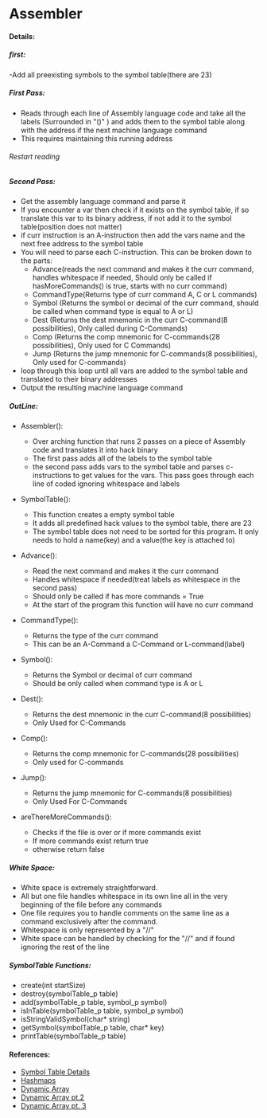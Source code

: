# Assembler

#### Details:

##### first:
-Add all preexisting symbols to the symbol table(there are 23)

##### First Pass:
- Reads through each line of Assembly language code and take all the labels (Surrounded in "()" ) and adds them to the symbol table along with the address if the next machine language command
- This requires maintaining this running address 

###### Restart reading


##### Second Pass:
- Get the assembly language command and parse it 
- If you encounter a var then check if it exists on the symbol table, if so translate this var to its binary address, if not add it to the symbol table(position does not matter)
- if curr instruction is an A-instruction then add the vars name and the next free address to the symbol table
- You will need to parse each C-instruction. This can be broken down to the parts:
    - Advance(reads the next command and makes it the curr command, handles whitespace if needed, Should only be called if hasMoreCommands() is true, starts with no curr command)
    - CommandType(Returns type of curr command A, C or L commands)
    - Symbol (Returns the symbol or decimal of the curr command, should be called when command type is equal to A or L)
    - Dest (Returns the dest mnemonic in the curr C-command(8 possibilities), Only called during C-Commands)
    - Comp (Returns the comp mnemonic for C-commands(28  possibilities), Only used for C Commands)
    - Jump (Returns the jump mnemonic for C-commands(8 possibilities), Only used for C-commands)
- loop through this loop until all vars are added to the symbol table and translated to their binary addresses
- Output the resulting machine language command



##### OutLine:

 - Assembler():
    - Over arching function that runs 2 passes on a piece of Assembly code and translates it into hack binary
    - The first pass adds all of the labels to the symbol table
    - the second pass adds vars to the symbol table and parses c-instructions to get values for the vars. This pass goes through each line of coded ignoring whitespace and labels

 - SymbolTable():
    - This function creates a empty symbol table
    - It adds all predefined hack values to the symbol table, there are 23
    - The symbol table does not need to be sorted for this program. It only needs to hold a name(key) and a value(the key is attached to)
 - Advance():
    - Read the next command and makes it the curr command
    - Handles whitespace if needed(treat labels as whitespace in the second pass)
    - Should only be called if has more commands = True
    - At the start of the program this function will have no curr command
 - CommandType():
    - Returns the type of the curr command
    - This can be an A-Command a C-Command or L-command(label)
 - Symbol():
    - Returns the Symbol or decimal of curr command
    - Should be only called when command type is A or L
 - Dest():
    - Returns the dest mnemonic in the curr C-command(8 possibilities)
    - Only Used for C-Commands
 - Comp():
    -  Returns the comp mnemonic for C-commands(28  possibilities)
    -  Only used for C-commands
 - Jump():
    - Returns the jump mnemonic for C-commands(8 possibilities)
    - Only Used For C-Commands
 - areThereMoreCommands():
    - Checks if the file is over or if more commands exist
    - If more commands exist return true
    - otherwise return false


##### White Space:

 - White space is extremely straightforward.
 - All but one file handles whitespace in its own line all in the very beginning of the file before any commands
 - One file requires you to handle comments on the same line as a command exclusively after the command.
 - Whitespace is only represented by a "//"
 - White space can be handled by checking for the "//" and if found ignoring the rest of the line


##### SymbolTable Functions:
 - create(int startSize)
 - destroy(symbolTable_p table)
 - add(symbolTable_p table, symbol_p symbol)
 - isInTable(symbolTable_p table, symbol_p symbol)
 - isStringValidSymbol(char* string)
 - getSymbol(symbolTable_p table, char* key)
 - printTable(symbolTable_p table)

#### References:
-  [Symbol Table Details](https://www.tutorialspoint.com/compiler_design/compiler_design_symbol_table.htm)
-  [Hashmaps](http://www.kaushikbaruah.com/posts/data-structure-in-c-hashmap/)
-  [Dynamic Array](https://stackoverflow.com/questions/3536153/c-dynamically-growing-array)
-  [Dynamic Array pt.2](https://troydhanson.github.io/uthash/utarray.html)
-  [Dynamic Array pt. 3](https://medium.com/@imjacobclark/working-with-dynamic-arrays-in-c-c7d40a3cea01)
